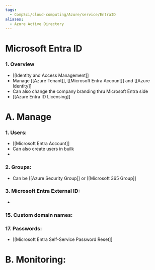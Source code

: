 ```yaml
---
tags:
  - CompSci/cloud-computing/Azure/service/EntraID
aliases:
  - Azure Active Directory
---
```

# Microsoft Entra ID
### 1. Overview
- [[Identity and Access Management]]
- Manage [[Azure Tenant]], [[Microsoft Entra Account]] and [[Azure Identity]]
- Can also change the company branding thru Microsoft Entra side
- [[Azure Entra ID Licensing]]
# A. Manage
### 1. Users:
- [[Microsoft Entra Account]]
- Can also create users in builk
- 
### 2. Groups:
- Can be [[Azure Security Group]] or [[Microsoft 365 Group]]
### 3. Microsoft Entra External ID:
- 
### 15. Custom domain names:
### 17. Passwords:
- [[Microsoft Entra Self-Service Password Reset]]
# B. Monitoring:

